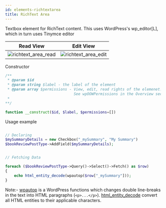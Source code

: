 ```yaml
---
id: elements-richtextarea
title: RichText Area
---
```


Textbox element for RichText content. This uses WordPress's wp_editor[L], which in turn uses Tinymce editor

| Read View     | Edit View     |
| ------------- | ------------- |
| ![richtext_area_read](/images/elements/richtext_area_read.png)    |  ![richtext_area_edit](/images/elements/richtext_area_edit.png) |

Constructor

```php
/**
 * @param $id
 * @param string $label - the label of the element
 * @param array $permissions - View, edit, read rights of the elemenet.
                               See wpOOWPermissions in the Overview section.
 *
**/

function __construct($id, $label, $permissions=[])

```

Usage example

```php

// Declaring
$mySummaryDetails = new Checkbox("_mySummary", "My Summary")
$bookReviewPostType->AddField($mySummaryDetails);


// Fetching Data

foreach ($bookReviewPostType->Query()->Select()->Fetch() as $row)
{
    echo html_entity_decode(wpautop($row["_mySummary"]));
}
```

Note:- [wpautop](https://codex.wordpress.org/Function_Reference/wpautop) is a WordPress functions which changes double line-breaks in the text into HTML paragraphs (```<p>...</p>```).
[html_entity_decode](http://php.net/manual/en/function.html-entity-decode.php) convert all HTML entities to their applicable characters.